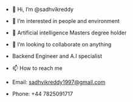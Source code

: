- 👋 Hi, I’m @sadhvikreddy
- 👀 I’m interested in people and environment
- 🌱 Artificial intelligence Masters degree holder
- 💞️ I’m looking to collaborate on anything
- Backend Engineer and A.I specialist


- 📫 How to reach me 
-  Email: sadhvikreddy1997@gmail.com
-  Phone: +44 7825091717

<!---
sadhvikreddy/sadhvikreddy is a ✨ special ✨ repository because its `README.md` (this file) appears on your GitHub profile.
You can click the Preview link to take a look at your changes.
--->
